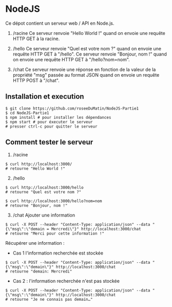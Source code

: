 # NodeJS

Ce dépot contient un serveur web / API en Node.js.

1. /racine
Ce serveur renvoie "Hello World !" quand on envoie une requête HTTP GET à la racine.

2. /hello
Ce serveur renvoie "Quel est votre nom ?" quand on envoie une requête HTTP GET à "/hello".
Ce serveur renvoie "Bonjour, nom !" quand on envoie une requête HTTP GET à "/hello?nom=nom".

3. /chat
Ce serveur renvoie une réponse en fonction de la valeur de la propriété "msg" passée au format JSON quand on envoie un requête HTTP POST à "/chat".


## Installation et execution
```
$ git clone https://github.com/roseeDuMatin/NodeJS-Partie1
$ cd NodeJS-Partie1
$ npm install # pour installer les dépendances
$ npm start # pour éxecuter le serveur
# presser ctrl-c pour quitter le serveur
```

## Comment tester le serveur
1. /racine
```
$ curl http://localhost:3000/ 
# retourne "Hello World !"
```
2. /hello
```
$ curl http://localhost:3000/hello 
# retourne "Quel est votre nom ?"
```
```
$ curl http://localhost:3000/hello?nom=nom
# retourne "Bonjour, nom !"
```
3. /chat
Ajouter une information
```
$ curl -X POST --header "Content-Type: application/json" --data "{\"msg\":\"demain = Mercredi\"}" http://localhost:3000/chat
# retourne "Merci pour cette information !"
```
Récupérer une information : 
- Cas 1 l'information recherchée est stockée
```
$ curl -X POST --header "Content-Type: application/json" --data "{\"msg\":\"demain\"}" http://localhost:3000/chat
# retourne "demain: Mercredi"
```
- Cas 2 : l'information recherchée n'est pas stockée 
```
$ curl -X POST --header "Content-Type: application/json" --data "{\"msg\":\"demain\"}" http://localhost:3000/chat
# retourne "Je ne connais pas demain…"
```